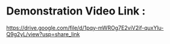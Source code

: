 # Demonstration Video Link : 

https://drive.google.com/file/d/1pqy-mWROg7E2viV2if-quxYlu-Q9g2yL/view?usp=share_link


